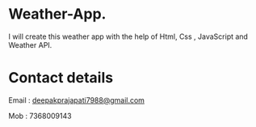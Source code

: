 # Weather-App.
I will create this weather app with the help of Html, Css , JavaScript and Weather API.
# Contact details 
Email : deepakprajapati7988@gmail.com

Mob : 7368009143
